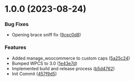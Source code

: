 # 1.0.0 (2023-08-24)


### Bug Fixes

* Opening brace sniff fix ([9cec0d8](https://github.com/oblakstudio/wordpress-coding-standards/commit/9cec0d879b7028408c09416ed4dcd243e6835681))


### Features

* Added manage_woocommerce to custom caps ([5a25c24](https://github.com/oblakstudio/wordpress-coding-standards/commit/5a25c24bd5dcc8efb586dcd63e8eab14417c422b))
* Bumped WPCS to 3.0 ([1e43e7d](https://github.com/oblakstudio/wordpress-coding-standards/commit/1e43e7d475a5479922b0ece81ae09b4f1ea32b75))
* Implemented build and release process ([b5d4762](https://github.com/oblakstudio/wordpress-coding-standards/commit/b5d4762f497f571996fad33e0a71fd2c765471cf))
* Init Commit ([457f9d5](https://github.com/oblakstudio/wordpress-coding-standards/commit/457f9d56d6b7f46d51ab3182159747d34103731d))
